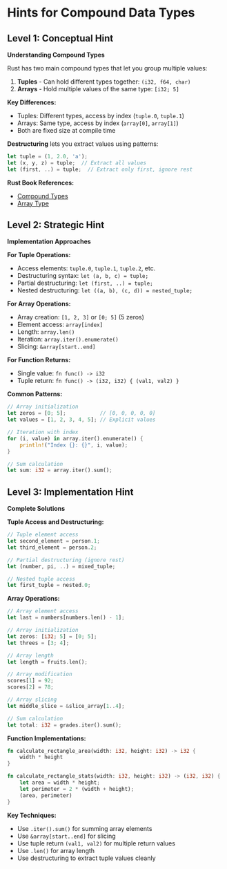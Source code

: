 # Hints for Compound Data Types

## Level 1: Conceptual Hint

**Understanding Compound Types**

Rust has two main compound types that let you group multiple values:

1. **Tuples** - Can hold different types together: `(i32, f64, char)`
2. **Arrays** - Hold multiple values of the same type: `[i32; 5]`

**Key Differences:**
- Tuples: Different types, access by index (`tuple.0`, `tuple.1`)
- Arrays: Same type, access by index (`array[0]`, `array[1]`)
- Both are fixed size at compile time

**Destructuring** lets you extract values using patterns:
```rust
let tuple = (1, 2.0, 'a');
let (x, y, z) = tuple;  // Extract all values
let (first, ..) = tuple;  // Extract only first, ignore rest
```

**Rust Book References:**
- [Compound Types](https://doc.rust-lang.org/book/ch03-02-data-types.html#compound-types)
- [Array Type](https://doc.rust-lang.org/book/ch03-02-data-types.html#the-array-type)

## Level 2: Strategic Hint

**Implementation Approaches**

**For Tuple Operations:**
- Access elements: `tuple.0`, `tuple.1`, `tuple.2`, etc.
- Destructuring syntax: `let (a, b, c) = tuple;`
- Partial destructuring: `let (first, ..) = tuple;`
- Nested destructuring: `let ((a, b), (c, d)) = nested_tuple;`

**For Array Operations:**
- Array creation: `[1, 2, 3]` or `[0; 5]` (5 zeros)
- Element access: `array[index]`
- Length: `array.len()`
- Iteration: `array.iter().enumerate()`
- Slicing: `&array[start..end]`

**For Function Returns:**
- Single value: `fn func() -> i32`
- Tuple return: `fn func() -> (i32, i32) { (val1, val2) }`

**Common Patterns:**
```rust
// Array initialization
let zeros = [0; 5];           // [0, 0, 0, 0, 0]
let values = [1, 2, 3, 4, 5]; // Explicit values

// Iteration with index
for (i, value) in array.iter().enumerate() {
    println!("Index {}: {}", i, value);
}

// Sum calculation
let sum: i32 = array.iter().sum();
```

## Level 3: Implementation Hint

**Complete Solutions**

**Tuple Access and Destructuring:**
```rust
// Tuple element access
let second_element = person.1;
let third_element = person.2;

// Partial destructuring (ignore rest)
let (number, pi, ..) = mixed_tuple;

// Nested tuple access
let first_tuple = nested.0;
```

**Array Operations:**
```rust
// Array element access
let last = numbers[numbers.len() - 1];

// Array initialization
let zeros: [i32; 5] = [0; 5];
let threes = [3; 4];

// Array length
let length = fruits.len();

// Array modification
scores[1] = 92;
scores[2] = 78;

// Array slicing
let middle_slice = &slice_array[1..4];

// Sum calculation
let total: i32 = grades.iter().sum();
```

**Function Implementations:**
```rust
fn calculate_rectangle_area(width: i32, height: i32) -> i32 {
    width * height
}

fn calculate_rectangle_stats(width: i32, height: i32) -> (i32, i32) {
    let area = width * height;
    let perimeter = 2 * (width + height);
    (area, perimeter)
}
```

**Key Techniques:**
- Use `.iter().sum()` for summing array elements
- Use `&array[start..end]` for slicing
- Use tuple return `(val1, val2)` for multiple return values
- Use `.len()` for array length
- Use destructuring to extract tuple values cleanly
